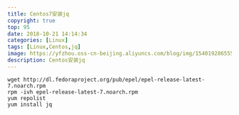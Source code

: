 ```yaml
---
title: Centos7安装jq
copyright: true
top: 95
date: 2018-10-21 14:14:34
categories: [Linux]
tags: [Linux,Centos,jq]
image: https://yfzhou.oss-cn-beijing.aliyuncs.com/blog/img/1540192865550_0.png
description: Centos安装jq
---
```


<span></span>

<!--more-->

```
wget http://dl.fedoraproject.org/pub/epel/epel-release-latest-7.noarch.rpm
rpm -ivh epel-release-latest-7.noarch.rpm
yum repolist
yum install jq
```